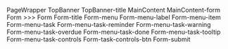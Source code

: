 PageWrapper
    TopBanner
        TopBanner-title
    MainContent
        MainContent-form Form
        >>> Form
            Form-title
            Form-menu
                Form-menu-label
                Form-menu-item
                Form-menu-task
                    Form-menu-task-reminder
                    Form-menu-task-warning
                    Form-menu-task-overdue
                    Form-menu-task-done
                    Form-menu-task-tooltip
                    Form-menu-task-controls
                        Form-task-controls-btn
            Form-submit